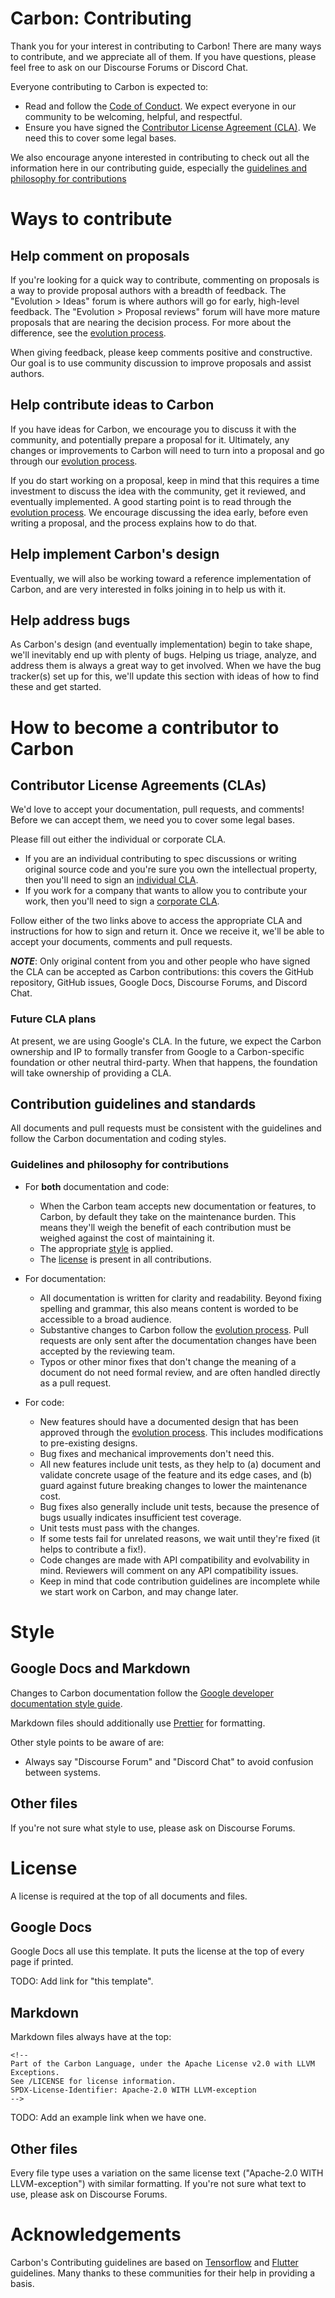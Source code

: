 <!--
Part of the Carbon Language, under the Apache License v2.0 with LLVM Exceptions.
See /LICENSE for license information.
SPDX-License-Identifier: Apache-2.0 WITH LLVM-exception
-->

# Carbon: Contributing

Thank you for your interest in contributing to Carbon! There are many ways to
contribute, and we appreciate all of them. If you have questions, please feel
free to ask on our Discourse Forums or Discord Chat.

Everyone contributing to Carbon is expected to:

- Read and follow the [Code of Conduct](CODE_OF_CONDUCT.md). We expect everyone
  in our community to be welcoming, helpful, and respectful.
- Ensure you have signed the
  [Contributor License Agreement (CLA)](https://cla.developers.google.com/). We
  need this to cover some legal bases.

We also encourage anyone interested in contributing to check out all the
information here in our contributing guide, especially the
[guidelines and philosophy for contributions](#guidelines-and-philosophy-for-contributions)

# Ways to contribute

## Help comment on proposals

If you're looking for a quick way to contribute, commenting on proposals is a
way to provide proposal authors with a breadth of feedback. The "Evolution >
Ideas" forum is where authors will go for early, high-level feedback. The
"Evolution > Proposal reviews" forum will have more mature proposals that are
nearing the decision process. For more about the difference, see the
[evolution process](docs/project/evolution.md).

When giving feedback, please keep comments positive and constructive. Our goal
is to use community discussion to improve proposals and assist authors.

## Help contribute ideas to Carbon

If you have ideas for Carbon, we encourage you to discuss it with the community,
and potentially prepare a proposal for it. Ultimately, any changes or
improvements to Carbon will need to turn into a proposal and go through our
[evolution process](docs/project/evolution.md).

If you do start working on a proposal, keep in mind that this requires a time
investment to discuss the idea with the community, get it reviewed, and
eventually implemented. A good starting point is to read through the
[evolution process](docs/project/evolution.md). We encourage discussing the idea
early, before even writing a proposal, and the process explains how to do that.

## Help implement Carbon's design

Eventually, we will also be working toward a reference implementation of Carbon,
and are very interested in folks joining in to help us with it.

## Help address bugs

As Carbon's design (and eventually implementation) begin to take shape, we'll
inevitably end up with plenty of bugs. Helping us triage, analyze, and address
them is always a great way to get involved. When we have the bug tracker(s) set
up for this, we'll update this section with ideas of how to find these and get
started.

# How to become a contributor to Carbon

## Contributor License Agreements (CLAs)

We'd love to accept your documentation, pull requests, and comments! Before we
can accept them, we need you to cover some legal bases.

Please fill out either the individual or corporate CLA.

- If you are an individual contributing to spec discussions or writing original
  source code and you're sure you own the intellectual property, then you'll
  need to sign an
  [individual CLA](https://code.google.com/legal/individual-cla-v1.0.html).
- If you work for a company that wants to allow you to contribute your work,
  then you'll need to sign a
  [corporate CLA](https://code.google.com/legal/corporate-cla-v1.0.html).

Follow either of the two links above to access the appropriate CLA and
instructions for how to sign and return it. Once we receive it, we'll be able to
accept your documents, comments and pull requests.

**_NOTE_**: Only original content from you and other people who have signed the
CLA can be accepted as Carbon contributions: this covers the GitHub repository,
GitHub issues, Google Docs, Discourse Forums, and Discord Chat.

### Future CLA plans

At present, we are using Google's CLA. In the future, we expect the Carbon
ownership and IP to formally transfer from Google to a Carbon-specific
foundation or other neutral third-party. When that happens, the foundation will
take ownership of providing a CLA.

## Contribution guidelines and standards

All documents and pull requests must be consistent with the guidelines and
follow the Carbon documentation and coding styles.

### Guidelines and philosophy for contributions

- For **both** documentation and code:

     - When the Carbon team accepts new documentation or features, to Carbon, by
       default they take on the maintenance burden. This means they'll weigh the
       benefit of each contribution must be weighed against the cost of
       maintaining it.
     - The appropriate [style](#style) is applied.
     - The [license](#license) is present in all contributions.

- For documentation:

     - All documentation is written for clarity and readability. Beyond fixing
       spelling and grammar, this also means content is worded to be accessible
       to a broad audience.
     - Substantive changes to Carbon follow the
       [evolution process](docs/project/evolution.md). Pull requests are only
       sent after the documentation changes have been accepted by the reviewing
       team.
     - Typos or other minor fixes that don't change the meaning of a document do
       not need formal review, and are often handled directly as a pull request.

- For code:

     - New features should have a documented design that has been approved
       through the [evolution process](docs/project/evolution.md). This includes
       modifications to pre-existing designs.
     - Bug fixes and mechanical improvements don't need this.
     - All new features include unit tests, as they help to (a) document and
       validate concrete usage of the feature and its edge cases, and (b) guard
       against future breaking changes to lower the maintenance cost.
     - Bug fixes also generally include unit tests, because the presence of bugs
       usually indicates insufficient test coverage.
     - Unit tests must pass with the changes.
     - If some tests fail for unrelated reasons, we wait until they're fixed (it
       helps to contribute a fix!).
     - Code changes are made with API compatibility and evolvability in mind.
       Reviewers will comment on any API compatibility issues.
     - Keep in mind that code contribution guidelines are incomplete while we
       start work on Carbon, and may change later.

# Style

## Google Docs and Markdown

Changes to Carbon documentation follow the
[Google developer documentation style guide](https://developers.google.com/style).

Markdown files should additionally use [Prettier](https://prettier.io/) for
formatting.

Other style points to be aware of are:

- Always say "Discourse Forum" and "Discord Chat" to avoid confusion between
  systems.

## Other files

If you're not sure what style to use, please ask on Discourse Forums.

# License

A license is required at the top of all documents and files.

## Google Docs

Google Docs all use this template. It puts the license at the top of every page
if printed.

TODO: Add link for "this template".

## Markdown

Markdown files always have at the top:

```
<!--
Part of the Carbon Language, under the Apache License v2.0 with LLVM Exceptions.
See /LICENSE for license information.
SPDX-License-Identifier: Apache-2.0 WITH LLVM-exception
-->
```

TODO: Add an example link when we have one.

## Other files

Every file type uses a variation on the same license text ("Apache-2.0 WITH
LLVM-exception") with similar formatting. If you're not sure what text to use,
please ask on Discourse Forums.

# Acknowledgements

Carbon's Contributing guidelines are based on
[Tensorflow](https://github.com/tensorflow/tensorflow/blob/master/CONTRIBUTING.md)
and [Flutter](https://github.com/flutter/flutter/blob/master/CONTRIBUTING.md)
guidelines. Many thanks to these communities for their help in providing a
basis.
